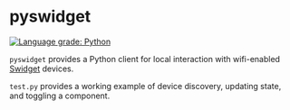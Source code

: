 # pyswidget
[![Language grade: Python](https://img.shields.io/lgtm/grade/python/g/michaeldavie/pyswidget.svg?logo=lgtm&logoWidth=18)](https://lgtm.com/projects/g/michaeldavie/pyswidget/context:python)

`pyswidget` provides a Python client for local interaction with wifi-enabled [Swidget](https://swidget.com) devices.

`test.py` provides a working example of device discovery, updating state, and toggling a component.